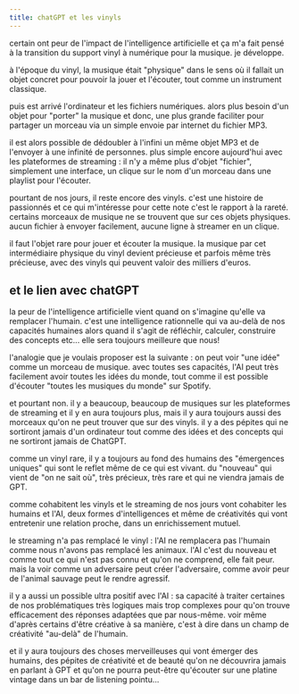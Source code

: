 ```yaml
---
title: chatGPT et les vinyls
---
```


certain ont peur de l'impact de l'intelligence artificielle et ça m'a fait pensé à la transition du support vinyl à numérique pour la musique. je développe.

à l'époque du vinyl, la musique était "physique" dans le sens où il fallait un objet concret pour pouvoir la jouer et l'écouter, tout comme un instrument classique.

puis est arrivé l'ordinateur et les fichiers numériques. alors plus besoin d'un objet pour "porter" la musique et donc, une plus grande faciliter pour partager un morceau via un simple envoie par internet du fichier MP3.

il est alors possible de dédoubler à l'infini un même objet MP3 et de l'envoyer à une infinité de personnes. plus simple encore aujourd'hui avec les plateformes de streaming : il n'y a même plus d'objet "fichier", simplement une interface, un clique sur le nom d'un morceau dans une playlist pour l'écouter.

pourtant de nos jours, il reste encore des vinyls. c'est une histoire de passionnés et ce qui m'intéresse pour cette note c'est le rapport à la rareté. certains morceaux de musique ne se trouvent que sur ces objets physiques. aucun fichier à envoyer facilement, aucune ligne à streamer en un clique.

il faut l'objet rare pour jouer et écouter la musique. la musique par cet intermédiaire physique du vinyl devient précieuse et parfois même très précieuse, avec des vinyls qui peuvent valoir des milliers d'euros.

## et le lien avec chatGPT

la peur de l'intelligence artificielle vient quand on s'imagine qu'elle va remplacer l'humain. c'est une intelligence rationnelle qui va au-delà de nos capacités humaines alors quand il s'agit de réfléchir, calculer, construire des concepts etc... elle sera toujours meilleure que nous!

l'analogie que je voulais proposer est la suivante : on peut voir "une idée" comme un morceau de musique. avec toutes ses capacités, l'AI peut très facilement avoir toutes les idées du monde, tout comme il est possible d'écouter "toutes les musiques du monde" sur Spotify.

et pourtant non. il y a beaucoup, beaucoup de musiques sur les plateformes de streaming et il y en aura toujours plus, mais il y aura toujours aussi des morceaux qu'on ne peut trouver que sur des vinyls. 
il y a des pépites qui ne sortiront jamais d'un ordinateur tout comme des idées et des concepts qui ne sortiront jamais de ChatGPT.

comme un vinyl rare, il y a toujours au fond des humains des "émergences uniques" qui sont le reflet même de ce qui est vivant. du "nouveau" qui vient de "on ne sait où", très précieux, très rare et qui ne viendra jamais de GPT.

comme cohabitent les vinyls et le streaming de nos jours vont cohabiter les humains et l'AI, deux formes d'intelligences et même de créativités qui vont entretenir une relation proche, dans un enrichissement mutuel.

le streaming n'a pas remplacé le vinyl : l'AI ne remplacera pas l'humain comme nous n'avons pas remplacé les animaux. 
l'AI c'est du nouveau et comme tout ce qui n'est pas connu et qu'on ne comprend, elle fait peur. mais la voir comme un adversaire peut créer l'adversaire, comme avoir peur de l'animal sauvage peut le rendre agressif.

il y a aussi un possible ultra positif avec l'AI : sa capacité à traiter certaines de nos problématiques très logiques mais trop complexes pour qu'on trouve efficacement des réponses adaptées que par nous-même. voir même d'après certains d'être créative à sa manière, c'est à dire dans un champ de créativité "au-delà" de l'humain.

et il y aura toujours des choses merveilleuses qui vont émerger des humains, des pépites de créativité et de beauté qu'on ne découvrira jamais en parlant à GPT et qu'on ne pourra peut-être qu'écouter sur une platine vintage dans un bar de listening pointu...